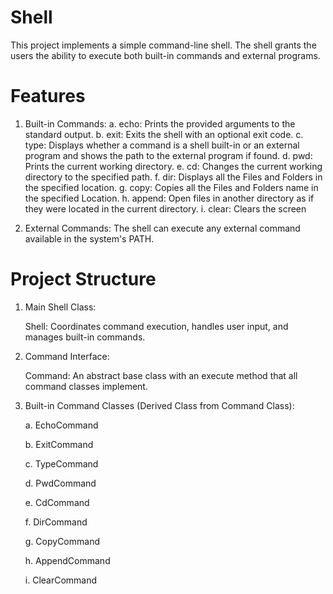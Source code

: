 # Shell
This project implements a simple command-line shell. The shell grants the users the ability to execute both built-in commands and external programs.

# Features
  1. Built-in Commands:
       a. echo: Prints the provided arguments to the standard output.
       b. exit: Exits the shell with an optional exit code.
       c. type: Displays whether a command is a shell built-in or an external program and shows the path to the external program if found.
       d. pwd: Prints the current working directory.
       e. cd: Changes the current working directory to the specified path.
       f. dir: Displays all the Files and Folders in the specified location.
       g. copy: Copies all the Files and Folders name in the specified Location.
       h. append: Open files in another directory as if they were located in the current directory.
       i. clear: Clears the screen

  3. External Commands:
       The shell can execute any external command available in the system's PATH.

# Project Structure

  1. Main Shell Class:

        Shell: Coordinates command execution, handles user input, and manages built-in commands.

  2. Command Interface:

        Command: An abstract base class with an execute method that all command classes implement.

  3. Built-in Command Classes (Derived Class from Command Class):

        a. EchoCommand
     
        b. ExitCommand
     
        c. TypeCommand
     
        d. PwdCommand
     
        e. CdCommand

        f. DirCommand

        g. CopyCommand

        h. AppendCommand

        i. ClearCommand
